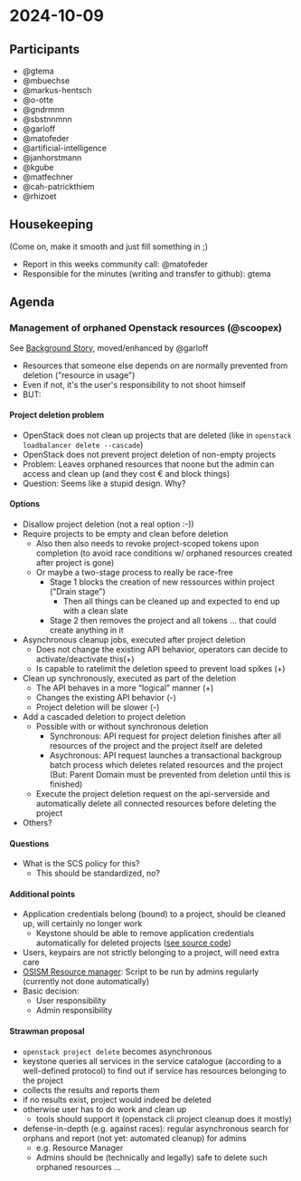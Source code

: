 # 2024-10-09

## Participants

- @gtema
- @mbuechse
- @markus-hentsch
- @o-otte
- @gndrmnn
- @sbstnnmnn
- @garloff
- @matofeder
- @artificial-intelligence
- @janhorstmann
- @kgube
- @matfechner
- @cah-patrickthiem
- @rhizoet

## Housekeeping

(Come on, make it smooth and just fill something in ;)

- Report in this weeks community call: @matofeder
- Responsible for the minutes (writing and transfer to github): gtema


## Agenda

### Management of orphaned Openstack resources (@scoopex)

See [Background Story](https://input.scs.community/OpenStack-Project-Cleanup.md), moved/enhanced by @garloff

* Resources that someone else depends on are normally prevented from deletion ("resource in usage")
* Even if not, it's the user's responsibility to not shoot himself
* BUT:

#### Project deletion problem
* OpenStack does not clean up projects that are deleted (like in `openstack loadbalancer delete --cascade`)
* OpenStack does not prevent project deletion of non-empty projects
* Problem: Leaves orphaned resources that noone but the admin can access and clean up (and they cost € and block things)
* Question: Seems like a stupid design. Why?

#### Options

* Disallow project deletion (not a real option :-))
* Require projects to be empty and clean before deletion
    * Also then also needs to revoke project-scoped tokens upon completion (to avoid race conditions w/ orphaned resources created after project is gone)
    * Or maybe a two-stage process to really be race-free
        * Stage 1 blocks the creation of new ressources within project ("Drain stage")
            * Then all things can be cleaned up and expected to end up with a clean slate
        * Stage 2 then removes the project and all tokens ... that could create anything in it
* Asynchronous cleanup jobs, executed after project deletion
    * Does not change the existing API behavior, operators can decide to activate/deactivate this(+)
    * Is capable to ratelimit the deletion speed to prevent load spikes (+)
* Clean up synchronously, executed as part of the deletion 
    * The API behaves in a more “logical” manner (+)
    * Changes the existing API behavior (-)
    * Project deletion will be slower (-)
* Add a cascaded deletion to project deletion
    * Possible with or without synchronous deletion
      * Synchronous: API request for project deletion finishes after all resources of the project and the project itself are deleted 
      * Asychronous: API request launches a transactional backgroup batch process which deletes related resources and the project (But: Parent Domain must be prevented from deletion until this is finished)
    * Execute the project deletion request on the api-serverside and automatically delete all connected resources before deleting the project
* Others?

#### Questions
* What is the SCS policy for this?
    * This should be standardized, no?

#### Additional points
* Application credentials belong (bound) to a project, should be cleaned up, will certainly no longer work
    * Keystone should be able to remove application credentials automatically for deleted projects ([see source code](https://github.com/openstack/keystone/blob/f7ffacb7ad2d09da01b00cf50192a5c2b2d899a1/keystone/resource/core.py#L524))
* Users, keypairs are not strictly belonging to a project, will need extra care
* [OSISM Resource manager](https://github.com/osism/openstack-resource-manager/blob/main/src/orphan.py): Script to be run by admins regularly (currently not done automatically)
* Basic decision:
    * User responsibility
    * Admin responsibility

#### Strawman proposal
* `openstack project delete` becomes asynchronous
* keystone queries all services in the service catalogue (according to a well-defined protocol) to find out if service has resources belonging to the project
* collects the results and reports them
* if no results exist, project would indeed be deleted
* otherwise user has to do work and clean up
    * tools should support it (openstack cli project cleanup does it mostly)
* defense-in-depth (e.g. against races): regular asynchronous search for orphans and report (not yet: automated cleanup) for admins
    * e.g. Resource Manager
    * Admins should be (technically and legally) safe to delete such orphaned resources ...

